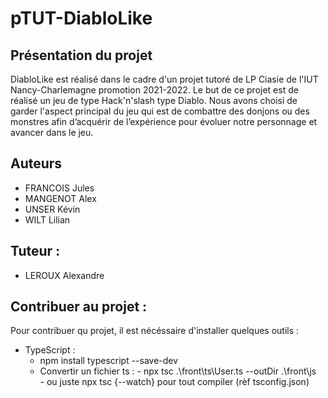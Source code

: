 # pTUT-DiabloLike
## Présentation du projet
DiabloLike est réalisé dans le cadre d'un projet tutoré de LP Ciasie de l'IUT Nancy-Charlemagne promotion 2021-2022.
Le but de ce projet est de réalisé un jeu de type Hack'n'slash type Diablo. Nous avons choisi de garder l'aspect principal du jeu qui est de combattre des donjons ou des monstres afin d’acquérir de l’expérience pour évoluer notre personnage et avancer dans le jeu.


## Auteurs
- FRANCOIS Jules
- MANGENOT Alex
- UNSER Kévin
- WILT Lilian

## Tuteur : 
- LEROUX Alexandre

## Contribuer au projet :
Pour contribuer qu projet, il est nécéssaire d'installer quelques outils : 
- TypeScript : 
    - npm install typescript --save-dev
    - Convertir un fichier ts : 
            - npx tsc .\front\ts\User.ts --outDir .\front\js\
            - ou juste npx tsc {--watch} pour tout compiler (rèf tsconfig.json)
